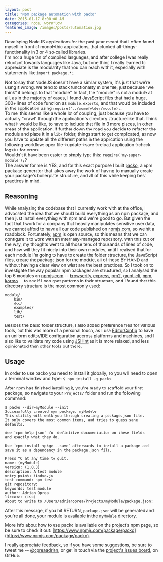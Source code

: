 ```yaml
---
layout: post
title: "Npm package automation with packo"
date: 2015-01-17 8:00:00 AM
categories: node, workflow
featured_image: /images/posts/automation.jpg
---
```


Developing NodeJS applications for the past year meant that I often found myself in front of monolythic applications, that clunked all-things-functionality in 3 or 4 so-called libraries.  
I'm not a huge fan of compiled languages, and after college I was really reluctant towards languages like Java, but one thing I really learned to  appreciate is the modularity that you can reach with it, especially with statements like `import package.*;`. 

Not to say that NodeJS doesn't have a similar system, it's just that we're using it wrong. 
We tend to stack functionality in one file, just because "we think" it belongs to that "module". In fact, the "module" is not a module at all, as in the majority of cases, I found JavaScript files that had a huge, 300+ lines of code function as `module.exports`, and that would be included in the application using `require('../somefolder/module);`.  
To me, this seems like a whole lot of coupling, just because you have to actually "crawl" through the application's directory structure like that.
Think what it would be like, to have to include that file in 3 more places, in other areas of the application. 
If further down the road you decide to refactor the module and place it in a `lib/` folder, things start to get complicated, as now you have to update all the different paths in the application using the following workflow: open file->update->save->reload application->check logs/ui for errors.  
Wouldn't it have been easier to simply type this: `require('my-super-module');`?  
The answer for me is YES, and for this exact purpose I built [packo](https://www.npmjs.com/package/packo), a npm package generator that takes away the work of having to manually create your package's boilerplate structure, and all of this while keeping best practices in mind. 

## Reasoning

While analysing the codebase that I currently work with at the office, I advocated the idea that we should build everything as an npm package, and then just install everything with npm and we're good to go.
But given the fact that I work for a company that heavily manipulates sensitive user data, we cannot afford to have all our code published on [npmjs.com](http://npmjs.com), so we hit a roadblock. Fortunately, [npm](https://github.com/npm/npm) is open source, so this means that we can configure it to work with an internally-managed repository.
With this out of the way, my thoughts went to all those tens of thousands of lines of code, and how will they fit nicely into their own modules, until I realised that for each module I'm going to have to create the folder structure,
the JavaScript files, create the package.json for the module, all of these BY HAND and without having a clear view on what are the best practices. So I took on to investigate the way popular npm packages are structured, so I analysed the top 6 modules on [npmjs.com](http://npmjs.com) -- [browserify](https://www.npmjs.com/packages/browserify), [express](https://www.npmjs.com/packages/express), [pm2](https://www.npmjs.com/packages/pm2), [grunt-cli](https://www.npmjs.com/packages/grunt-cli), [npm](https://www.npmjs.com/packages/npm), [karma](https://www.npmjs.com/packages/karma) -- to see if I can spot patterns in their structure, and I found that this directory structure is the most commonly used:

    module/
        bin/
        doc/
        examples/
        lib/
        test/
  
Besides the basic folder structure, I also added preference files for various tools, but this was more of a personal touch, as I use [EditorConfig](http://editorconfig.org/) to have an uniform editor/IDE configuration accross platforms and machines, and I also like to validate my code using [JSHint](http://jshint.com/) as it is more relaxed, and less opinionated than other tools out there.

## Usage

In order to use packo you need to install it globally, so you will need to open a terminal window and type: `$ npm install -g packo`

After npm has finished installing it, you're ready to scaffold your first package, so navigate to your `Projects/` folder and run the following command:

    $ packo --dir=myModule --init
    Successfully created npm package: myModule
    This utility will walk you through creating a package.json file.
    It only covers the most common items, and tries to guess sane defaults.
    
    See `npm help json` for definitive documentation on these fields
    and exactly what they do.
    
    Use `npm install <pkg> --save` afterwards to install a package and
    save it as a dependency in the package.json file.
    
    Press ^C at any time to quit.
    name: (myModule)
    version: (1.0.0)
    description: A test module
    entry point: (index.js)
    test command: npm test
    git repository:
    keywords: test module
    author: Adrian Oprea
    license: (ISC)
    About to write to /Users/adrianoprea/Projects/myModule/package.json:

After this message, if you hit RETURN, `package.json` will be generated and you're all done, your module is available in the `myModule` directory.

More info about how to use packo is available on the project's npm page, so be sure to check it out: [https://www.npmjs.com/package/packo](https://www.npmjs.com/package/packo).

I really appreciate feedback, so if you have some suggestions, be sure to tweet me -- [@opreaadrian](https://twitter.com/opreaadrian), or get in touch via the [project's issues board](https://github.com/opreaadrian/packo/issues), on GitHub.
